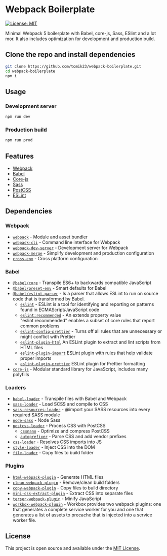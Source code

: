 
# Webpack Boilerplate
[![License: MIT](https://img.shields.io/badge/License-MIT-blue.svg)](https://opensource.org/licenses/MIT)

Minimal Webpack 5 boilerplate with Babel, core-js, Sass, ESlint and a lot mor.
It also includes optimization for development and production build.

## Clone the repo and install dependencies
```bash
git clone https://github.com/tomik23/webpack-boilerplate.git
cd webpack-boilerplate
npm i
```
## Usage

### Development server

```bash
npm run dev
```

### Production build

```bash
npm run prod
```

## Features

- [Webpack](https://webpack.js.org/)
- [Babel](https://babeljs.io/)
- [Core-js](https://github.com/zloirock/core-js/)
- [Sass](https://sass-lang.com/)
- [PostCSS](https://postcss.org/)
- [ESLint](https://eslint.org/)

## Dependencies

### Webpack

- [`webpack`](https://github.com/webpack/webpack) - Module and asset bundler
- [`webpack-cli`](https://github.com/webpack/webpack-cli) - Command line interface for Webpack
- [`webpack-dev-server`](https://github.com/webpack/webpack-dev-server) - Development server for Webpack
- [`webpack-merge`](https://github.com/survivejs/webpack-merge) - Simplify development and production configuration
- [`cross-env`](https://github.com/kentcdodds/cross-env) - Cross platform configuration

### Babel

- [`@babel/core`](https://www.npmjs.com/package/@babel/core) - Transpile ES6+ to backwards compatible JavaScript
- [`@babel/preset-env`](https://babeljs.io/docs/en/babel-preset-env) - Smart defaults for Babel
- [`@babel/eslint-parser`](https://www.npmjs.com/package/@babel/eslint-parser) - Is a parser that allows ESLint to run on source code that is transformed by Babel.
  - [`eslint`](https://github.com/eslint/eslint) - ESLint is a tool for identifying and reporting on patterns found in ECMAScript/JavaScript code
  - [`eslint:recommended`](https://eslint.org/docs/user-guide/configuring#using-eslintrecommended) - An extends property value "eslint:recommended" enables a subset of core rules that report common problems
  - [`eslint-config-prettier`](https://github.com/prettier/eslint-config-prettier) - Turns off all rules that are unnecessary or might conflict with Prettier
  - [`eslint-plugin-html`](https://github.com/BenoitZugmeyer/eslint-plugin-html/) An ESLint plugin to extract and lint scripts from HTML files
  - [`eslint-plugin-import`](https://github.com/benmosher/eslint-plugin-import/) ESLint plugin with rules that help validate proper imports
  - [`eslint-plugin-prettier`](https://github.com/prettier/eslint-plugin-prettier/) ESLint plugin for Prettier formatting
- [`core-js`](https://github.com/zloirock/core-js/) - Modular standard library for JavaScript, includes many polyfills

### Loaders

- [`babel-loader`](https://webpack.js.org/loaders/babel-loader/) - Transpile files with Babel and Webpack
- [`sass-loader`](https://webpack.js.org/loaders/sass-loader/) - Load SCSS and compile to CSS
- [`sass-resources-loader`](https://github.com/shakacode/sass-resources-loader/) - @import your SASS resources into every required SASS module
- [`node-sass`](https://github.com/sass/node-sass) - Node Sass
- [`postcss-loader`](https://webpack.js.org/loaders/postcss-loader/) - Process CSS with PostCSS
  - [`cssnano`](https://github.com/cssnano/cssnano) - Optimize and compress PostCSS
  - [`autoprefixer`](https://github.com/postcss/autoprefixer) - Parse CSS and add vendor prefixes
- [`css-loader`](https://webpack.js.org/loaders/css-loader/) - Resolves CSS imports into JS
- [`style-loader`](https://webpack.js.org/loaders/style-loader/) - Inject CSS into the DOM
- [`file-loader`](https://webpack.js.org/loaders/file-loader/) - Copy files to build folder

### Plugins

- [`html-webpack-plugin`](https://github.com/jantimon/html-webpack-plugin) - Generate HTML files
- [`clean-webpack-plugin`](https://github.com/johnagan/clean-webpack-plugin) - Remove/clean build folders
- [`copy-webpack-plugin`](https://github.com/webpack-contrib/copy-webpack-plugin) - Copy files to build directory
- [`mini-css-extract-plugin`](https://github.com/webpack-contrib/mini-css-extract-plugin) - Extract CSS into separate files
- [`terser-webpack-plugin`](https://github.com/webpack-contrib/terser-webpack-plugin) - Minify JavaScript
- [`workbox-webpack-plugin`](https://github.com/GoogleChrome/workbox/tree/master/packages/workbox-webpack-plugin) - Workbox provides two webpack plugins: one that generates a complete service worker for you and one that generates a list of assets to precache that is injected into a service worker file.

## License

This project is open source and available under the [MIT License](LICENSE).
